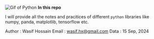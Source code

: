 ![Gif of Python](https://media3.giphy.com/media/v1.Y2lkPTc5MGI3NjExd2treTdncnphNWF6dGppeG5zdXYwczNxYnNvbjhyMGdremJlMTVlZyZlcD12MV9pbnRlcm5hbF9naWZfYnlfaWQmY3Q9Zw/KAq5w47R9rmTuvWOWa/giphy.webp)
**In this repo**

I will provide all the notes and pracitices of different `python` libraries like numpy, panda, matplotlib, tensorflow etc.

Author : Wasif Hossain
Email  : wasif.hx@gmail.com
Data   : 15 Sep, 2024